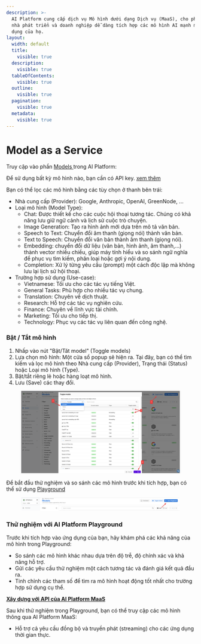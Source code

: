```yaml
---
description: >-
  AI Platform cung cấp dịch vụ Mô hình dưới dạng Dịch vụ (MaaS), cho phép các
  nhà phát triển và doanh nghiệp dễ dàng tích hợp các mô hình AI mạnh mẽ vào ứng
  dụng của họ.
layout:
  width: default
  title:
    visible: true
  description:
    visible: true
  tableOfContents:
    visible: true
  outline:
    visible: true
  pagination:
    visible: true
  metadata:
    visible: true
---
```


# Model as a Service

Truy cập vào phần [Models ](https://aiplatform.console.vngcloud.vn/models)trong AI Platform:

Để sử dụng bất kỳ mô hình nào, bạn cần có API key. [xem thêm](../bat-dau-voi-ai-platform.md#id-6.-quan-ly-api-keys)&#x20;

Bạn có thể lọc các mô hình bằng các tùy chọn ở thanh bên trái:

* Nhà cung cấp (Provider): Google, Anthropic, OpenAI, GreenNode, ...
* Loại mô hình (Model Type):&#x20;
  * Chat: Được thiết kế cho các cuộc hội thoại tương tác. Chúng có khả năng lưu giữ ngữ cảnh và lịch sử cuộc trò chuyện.
  * Image Generation: Tạo ra hình ảnh mới dựa trên mô tả văn bản.
  * Speech to Text: Chuyển đổi âm thanh (giọng nói) thành văn bản.
  * Text to Speech: Chuyển đổi văn bản thành âm thanh (giọng nói).
  * Embedding: chuyển đổi dữ liệu (văn bản, hình ảnh, âm thanh,…) thành vector nhiều chiều, giúp máy tính hiểu và so sánh ngữ nghĩa để phục vụ tìm kiếm, phân loại hoặc gợi ý nội dung.
  * Completion: Xử lý từng yêu cầu (prompt) một cách độc lập mà không lưu lại lịch sử hội thoại.
* Trường hợp sử dụng (Use-case):
  * Vietnamese: Tối ưu cho các tác vụ tiếng Việt.
  * General Tasks: Phù hợp cho nhiều tác vụ chung.
  * Translation: Chuyên về dịch thuật.
  * Research: Hỗ trợ các tác vụ nghiên cứu.
  * Finance: Chuyên về lĩnh vực tài chính.
  * Marketing: Tối ưu cho tiếp thị.
  * Technology: Phục vụ các tác vụ liên quan đến công nghệ.

### Bật /  Tắt mô hình

1. Nhấp vào nút "Bật/Tăt model" (Toggle models)&#x20;
2. Lựa chọn mô hình: Một cửa sổ popup sẽ hiện ra. Tại đây, bạn có thể tìm kiếm và lọc mô hình theo Nhà cung cấp (Provider), Trạng thái (Status) hoặc Loại mô hình (Type).
3. Bật/tắt riêng lẻ hoặc hàng loạt mô hình.
4. Lưu (Save) các thay đổi.

<figure><img src="../../../.gitbook/assets/image (16) (1).png" alt=""><figcaption></figcaption></figure>

Để bắt đầu thử nghiệm và so sánh các mô hình trước khi tích hợp, bạn có thể sử dụng [Playground](playground.md)&#x20;

<figure><img src="../../../.gitbook/assets/image (1120).png" alt=""><figcaption></figcaption></figure>

### **Thử nghiệm với AI Platform Playground**

Trước khi tích hợp vào ứng dụng của bạn, hãy khám phá các khả năng của mô hình trong Playground:

* So sánh các mô hình khác nhau dựa trên độ trễ, độ chính xác và khả năng hỗ trợ.
* Gửi các yêu cầu thử nghiệm một cách tương tác và đánh giá kết quả đầu ra.
* Tinh chỉnh các tham số để tìm ra mô hình hoạt động tốt nhất cho trường hợp sử dụng cụ thể.

[**Xây dựng với API của AI Platform MaaS**](maas-api.md)

Sau khi thử nghiệm trong Playground, bạn có thể truy cập các mô hình thông qua AI Platform MaaS:

* Hỗ trợ cả yêu cầu đồng bộ và truyền phát (streaming) cho các ứng dụng thời gian thực.
